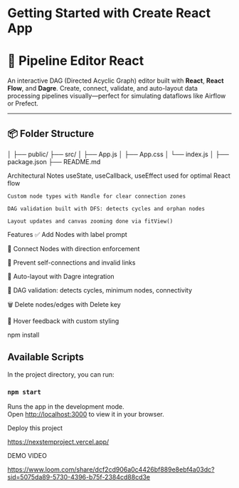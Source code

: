 # Getting Started with Create React App


# 🔗 Pipeline Editor React

An interactive DAG (Directed Acyclic Graph) editor built with **React**, **React Flow**, and **Dagre**. Create, connect, validate, and auto-layout data processing pipelines visually—perfect for simulating dataflows like Airflow or Prefect.

---

## 📦 Folder Structure

│
├── public/
├── src/
│ ├── App.js
│ ├── App.css
│ └── index.js
│
├── package.json
├── README.md

Architectural Notes
    useState, useCallback, useEffect used for optimal React flow
    
    Custom node types with Handle for clear connection zones
    
    DAG validation built with DFS: detects cycles and orphan nodes
    
    Layout updates and canvas zooming done via fitView()

Features
  ✅ Add Nodes with label prompt
  
  🔗 Connect Nodes with direction enforcement
  
  🚫 Prevent self-connections and invalid links
  
  🔄 Auto-layout with Dagre integration
  
  🧠 DAG validation: detects cycles, minimum nodes, connectivity
  
  🗑️ Delete nodes/edges with Delete key
  
  🎨 Hover feedback with custom styling



npm install


## Available Scripts

In the project directory, you can run:

### `npm start`

Runs the app in the development mode.\
Open [http://localhost:3000](http://localhost:3000) to view it in your browser.


Deploy this project

https://nexstemproject.vercel.app/ 

DEMO VIDEO 

https://www.loom.com/share/dcf2cd906a0c4426bf889e8ebf4a03dc?sid=5075da89-5730-4396-b75f-2384cd88cd3e




